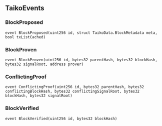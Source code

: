 ## TaikoEvents

### BlockProposed

```solidity
event BlockProposed(uint256 id, struct TaikoData.BlockMetadata meta, bool txListCached)
```

### BlockProven

```solidity
event BlockProven(uint256 id, bytes32 parentHash, bytes32 blockHash, bytes32 signalRoot, address prover)
```

### ConflictingProof

```solidity
event ConflictingProof(uint256 id, bytes32 parentHash, bytes32 conflictingBlockHash, bytes32 conflictingSignalRoot, bytes32 blockHash, bytes32 signalRoot)
```

### BlockVerified

```solidity
event BlockVerified(uint256 id, bytes32 blockHash)
```
